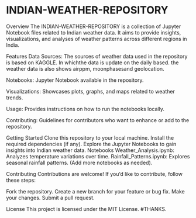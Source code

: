 # INDIAN-WEATHER-REPOSITORY
Overview
The INDIAN-WEATHER-REPOSITORY is a collection of Jupyter Notebook files related to Indian weather data. It aims to provide insights, visualizations, and analyses of weather patterns across different regions in India.

Features
Data Sources: The sources of weather data used in the repository is based on KAGGLE. In whichthe data is update on the daily based. the weather data is also shows airppm, moonphasesand geolocation.

Notebooks: Jupyter Notebook available in the repository.

Visualizations: Showcases plots, graphs, and maps related to weather trends.

Usage: Provides instructions on how to run the notebooks locally.

Contributing: Guidelines for contributors who want to enhance or add to the repository.

Getting Started
Clone this repository to your local machine.
Install the required dependencies (if any).
Explore the Jupyter Notebooks to gain insights into Indian weather data.
Notebooks
Weather_Analysis.ipynb: Analyzes temperature variations over time.
Rainfall_Patterns.ipynb: Explores seasonal rainfall patterns.
(Add more notebooks as needed).

Contributing
Contributions are welcome! If you’d like to contribute, follow these steps:

Fork the repository.
Create a new branch for your feature or bug fix.
Make your changes.
Submit a pull request.

License
This project is licensed under the MIT License.
#THANKS.
